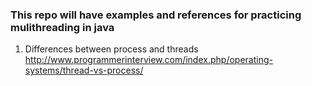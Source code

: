 ### This repo will have examples and references for practicing mulithreading in java

1. Differences between process and threads  
http://www.programmerinterview.com/index.php/operating-systems/thread-vs-process/
